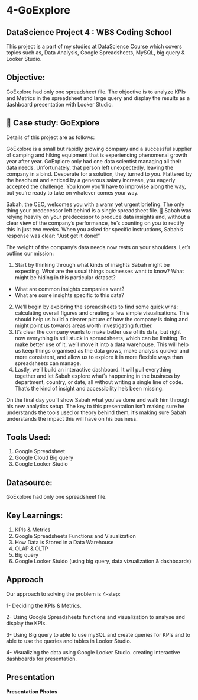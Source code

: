 # 4-GoExplore

## DataScience Project 4 : WBS Coding School
This project is a part of my studies at DataScience Course which covers topics such as, Data Analysis, Google Spreadsheets, MySQL, big query & Looker Studio.
## Objective: 
GoExplore had only one spreadsheet file. The objective is to analyze KPIs and Metrics in the spreadsheet and large query and display the results as a dashboard presentation with Looker Studio.

## 💼 Case study: GoExplore

Details of this project are as follows:

GoExplore is a small but rapidly growing company and a successful supplier of camping and hiking equipment that is experiencing phenomenal growth year after year. GoExplore only had one data scientist managing all their data needs. Unfortunately, that person left unexpectedly, leaving the company in a bind. Desperate for a solution, they turned to you. Flattered by the headhunt and enticed by a generous salary increase, you eagerly accepted the challenge. You know you’ll have to improvise along the way, but you’re ready to take on whatever comes your way.

Sabah, the CEO, welcomes you with a warm yet urgent briefing. The only thing your predecessor left behind is a single spreadsheet file. 😬 Sabah was relying heavily on your predecessor to produce data insights and, without a clear view of the company’s performance, he’s counting on you to rectify this in just two weeks. When you asked for specific instructions, Sabah’s response was clear: “Just get it done!”

The weight of the company’s data needs now rests on your shoulders. Let’s outline our mission:

1. Start by thinking through what kinds of insights Sabah might be expecting. What are the usual things businesses want to know? What might be hiding in this particular dataset?
  + What are common insights companies want?
  + What are some insights specific to this data?
2. We’ll begin by exploring the spreadsheets to find some quick wins: calculating overall figures and creating a few simple visualisations. This should help us build a clearer picture of how the company is doing and might point us towards areas worth investigating further.
3. It’s clear the company wants to make better use of its data, but right now everything is still stuck in spreadsheets, which can be limiting. To make better use of it, we’ll move it into a data warehouse. This will help us keep things organised as the data grows, make analysis quicker and more consistent, and allow us to explore it in more flexible ways than spreadsheets can manage.
4. Lastly, we’ll build an interactive dashboard. It will pull everything together and let Sabah explore what’s happening in the business by department, country, or date, all without writing a single line of code. That’s the kind of insight and accessibility he’s been missing.

On the final day you’ll show Sabah what you’ve done and walk him through his new analytics setup. The key to this presentation isn’t making sure he understands the tools used or theory behind them, it’s making sure Sabah understands the impact this will have on his business.

## Tools Used:
1. Google Spreadsheet
2. Google Cloud Big query
3. Google Looker Studio
   
## Datasource:
GoExplore had only one spreadsheet file.

## Key Learnings:
1. KPIs & Metrics
2. Google Spreadsheets Functions and Visualization
3. How Data is Stored in a Data Warehouse
4. OLAP & OLTP
5. Big query
6. Google Looker Stuido (using big query, data vizualization & dashboards)

## Approach

Our approach to solving the problem is 4-step: 

1- Deciding the KPIs & Metrics.

2- Using Google Spreadsheets functions and visualization to analyse and display the KPIs.

3- Using Big query to able to use mySQL and create queries for KPIs and to able to use the queries and tables in Looker Studio.

4- Visualizing the data using Google Looker Studio. creating interactive dashboards for presentation.

## Presentation


**Presentation Photos**






